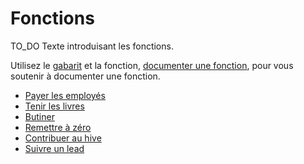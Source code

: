 # Fonctions

TO_DO Texte introduisant les fonctions.

Utilisez le [gabarit](./fonctions/gabarit.md) et la fonction, [documenter une fonction](./fonctions/documenter_une_fonction.md), pour vous soutenir à documenter une fonction.

- [Payer les employés](./fonctions/payer_employes.md)
- [Tenir les livres](./fonctions/tenir_les_livres.md)
- [Butiner](./fonctions/butiner.md)
- [Remettre à zéro](./fonctions/remettre_a_zero.md)
- [Contribuer au hive](./fonctions/contribuer_au_hive.md)
- [Suivre un lead](./fonctions/suivre_un_lead.md)
